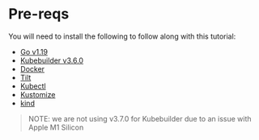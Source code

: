 # Pre-reqs

You will need to install the following to follow along with this tutorial:

- [Go v1.19](https://go.dev/dl/)
- [Kubebuilder v3.6.0](https://github.com/kubernetes-sigs/kubebuilder/releases/tag/v3.6.0)
- [Docker](https://docs.docker.com/get-docker/)
- [Tilt](https://docs.tilt.dev/install.html)
- [Kubectl](https://kubernetes.io/docs/tasks/tools/)
- [Kustomize](https://github.com/kubernetes-sigs/kustomize)
- [kind](https://kind.sigs.k8s.io/)

> NOTE: we are not using v3.7.0 for Kubebuilder due to an issue with Apple M1 Silicon
